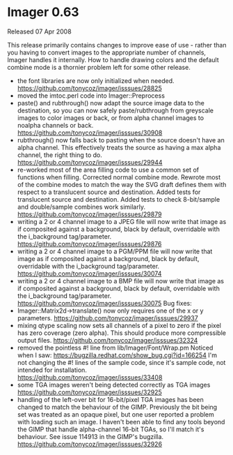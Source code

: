 # Imager 0.63

Released 07 Apr 2008

This release primarily contains changes to improve ease of use - rather than you having to convert images to the appropriate number of channels, Imager handles it internally. How to handle drawing colors and the default combine mode is a thornier problem left for some other release.
- the font libraries are now only initialized when needed. https://github.com/tonycoz/imager/isssues/28825 
- moved the imtoc.perl code into Imager::Preprocess 
- paste() and rubthrough() now adapt the source image data to the destination, so you can now safely paste/rubthrough from greyscale images to color images or back, or from alpha channel images to noalpha channels or back. https://github.com/tonycoz/imager/isssues/30908 
- rubthrough() now falls back to pasting when the source doesn't have an alpha channel. This effectively treats the source as having a max alpha channel, the right thing to do. https://github.com/tonycoz/imager/isssues/29944 
- re-worked most of the area filling code to use a common set of functions when filling. Corrected normal combine mode. Rewrote most of the combine modes to match the way the SVG draft defines them with respect to a translucent source and destination. Added tests for translucent source and destination. Added tests to check 8-bit/sample and double/sample combines work similarly. https://github.com/tonycoz/imager/isssues/29879 
- writing a 2 or 4 channel image to a JPEG file will now write that image as if composited against a background, black by default, overridable with the i_background tag/parameter. https://github.com/tonycoz/imager/isssues/29876 
- writing a 2 or 4 channel image to a PGM/PPM file will now write that image as if composited against a background, black by default, overridable with the i_background tag/parameter. https://github.com/tonycoz/imager/isssues/30074 
- writing a 2 or 4 channel image to a BMP file will now write that image as if composited against a background, black by default, overridable with the i_background tag/parameter. https://github.com/tonycoz/imager/isssues/30075 Bug fixes: 
- Imager::Matrix2d->translate() now only requires one of the x or y parameters. https://github.com/tonycoz/imager/isssues/29937 
- mixing qtype scaling now sets all channels of a pixel to zero if the pixel has zero coverage (zero alpha). This should produce more compressible output files. https://github.com/tonycoz/imager/isssues/32324 
- removed the pointless #! line from lib/Imager/Font/Wrap.pm Noticed when I saw: https://bugzilla.redhat.com/show_bug.cgi?id=166254 I'm not changing the #! lines of the sample code, since it's sample code, not intended for installation. https://github.com/tonycoz/imager/isssues/33408 
- some TGA images weren't being detected correctly as TGA images https://github.com/tonycoz/imager/isssues/32925 
- handling of the left-over bit for 16-bit/pixel TGA images has been changed to match the behaviour of the GIMP. Previously the bit being set was treated as an opaque pixel, but one user reported a problem with loading such an image. I haven't been able to find any tools beyond the GIMP that handle alpha-channel 16-bit TGAs, so I'll match it's behaviour. See issue 114913 in the GIMP's bugzilla. https://github.com/tonycoz/imager/isssues/32926